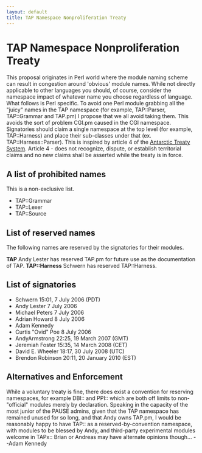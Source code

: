 ```yaml
---
layout: default
title: TAP Namespace Nonproliferation Treaty
---
```


# TAP Namespace Nonproliferation Treaty
This proposal originates in Perl world where the module naming scheme can result in congestion around 'obvious' module names. While not directly applicable to other languages you should, of course, consider the namespace impact of whatever name you choose regardless of language. What follows is Perl specific.
To avoid one Perl module grabbing all the "juicy" names in the TAP namespace (for example, TAP::Parser, TAP::Grammar and TAP.pm) I propose that we all avoid taking them. This avoids the sort of problem CGI.pm caused in the CGI namespace. Signatories should claim a single namespace at the top level (for example, TAP::Harness) and place their sub-classes under that (ex. TAP::Harness::Parser).
This is inspired by article 4 of the [Antarctic Treaty System](http://en.wikipedia.org/wiki/Antarctic_Treaty_System).
Article 4 - does not recognize, dispute, or establish territorial claims and no new claims shall be asserted while the treaty is in force.

## A list of prohibited names

This is a non-exclusive list.

-    TAP::Grammar
-    TAP::Lexer
-    TAP::Source

## List of reserved names

The following names are reserved by the signatories for their modules.

**TAP**
    Andy Lester has reserved TAP.pm for future use as the documentation of TAP.
**TAP::Harness**
    Schwern has reserved TAP::Harness.

## List of signatories

-    Schwern 15:01, 7 July 2006 (PDT)
-    Andy Lester 7 July 2006
-    Michael Peters 7 July 2006
-    Adrian Howard 8 July 2006
-    Adam Kennedy
-    Curtis "Ovid" Poe 8 July 2006
-    AndyArmstrong 22:25, 19 March 2007 (GMT)
-    Jeremiah Foster 15:35, 14 March 2008 (CET)
-    David E. Wheeler 18:17, 30 July 2008 (UTC)
-    Brendon Robinson 20:11, 20 January 2010 (EST)

## Alternatives and Enforcement

While a voluntary treaty is fine, there does exist a convention for reserving namespaces, for example DBI:: and PPI:: which are both off limits to non-"official" modules merely by declaration.
Speaking in the capacity of the most junior of the PAUSE admins, given that the TAP namespace has remained unused for so long, and that Andy owns TAP.pm, I would be reasonably happy to have TAP:: as a reserved-by-convention namespace, with modules to be blessed by Andy, and third-party experimental modules welcome in TAPx::
Brian or Andreas may have alternate opinions though...
--Adam Kennedy